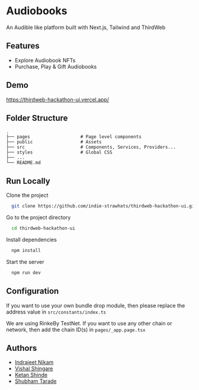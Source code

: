 # Audiobooks

An Audible like platform built with Next.js, Tailwind and ThirdWeb

## Features

-   Explore Audiobook NFTs
-   Purchase, Play & Gift Audiobooks

## Demo

https://thirdweb-hackathon-ui.vercel.app/

## Folder Structure

    .
    ├── pages                   # Page level components
    ├── public                  # Assets
    ├── src                     # Components, Services, Providers...
    ├── styles                  # Global CSS
    ├── ...
    └── README.md

## Run Locally

Clone the project

```bash
  git clone https://github.com/indie-strawhats/thirdweb-hackathon-ui.git
```

Go to the project directory

```bash
  cd thirdweb-hackathon-ui
```

Install dependencies

```bash
  npm install
```

Start the server

```bash
  npm run dev
```

## Configuration

If you want to use your own bundle drop module, then please replace the address value in `src/constants/index.ts`

We are using RinkeBy TestNet. If you want to use any other chain or network, then add the chain ID(s) in `pages/_app.page.tsx`

## Authors

-   [Indrajeet Nikam](https://github.com/indrajitbnikam)
-   [Vishal Shingare](https://github.com/vishal-shingare)
-   [Ketan Shinde](https://github.com/KetanShindePro)
-   [Shubham Tarade](https://github.com/coder-shanks)
